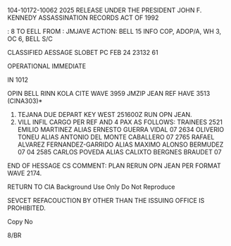 104-10172-10062 2025 RELEASE UNDER THE PRESIDENT JOHN F. KENNEDY ASSASSINATION RECORDS ACT OF 1992

:
8
TO EELL
FROM : JMJAVE
ACTION: BELL 15
INFO COP, ADOP/A, WH 3, OC 6, BELL S/C

CLASSIFIED AESSAGE
SLOBET
PC
FEB 24 23132 61

OPERATIONAL IMMEDIATE

IN 1012

OPIN BELL RINN KOLA CITE WAVE 3959
JMZIP JEAN
REF HAVE 3513 (CINA303)*

1. TEJANA DUE DEPART KEY WEST 251600Z RUN OPN JEAN.
2. VILL INFIL CARGO PER REF AND 4 PAX AS FOLLOWS:
TRAINEES 2521 EMILIO MARTINEZ ALIAS ERNESTO GUERRA VIDAL 07
2634 OLIVERIO TONEU ALIAS ANTONIO DEL MONTE CABALLERO 07
2765 RAFAEL ALVAREZ FERNANDEZ-GARRIDO ALIAS MAXIMO
ALONSO BERMUDEZ 07
04
2585 CARLOS POVEDA ALIAS CALIXTO BERGNES BRAUDET 07

END OF HESSAGE
CS COMMENT: PLAN RERUN OPN JEAN PER FORMAT WAVE 2174.

RETURN TO CIA
Background Use Only
Do Not Reproduce

SEVCET
REFACOUCTION BY OTHER THAN THE ISSUING OFFICE IS PROHIBITED.

Copy No

8/BR
